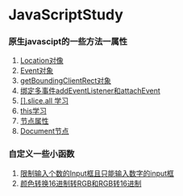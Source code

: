 # JavaScriptStudy

### 原生javascipt的一些方法一属性


1. [Location对像](https://github.com/bailin240/JavaScriptStudy/blob/master/LearningRecord/Location.md)
2. [Event对象](https://github.com/bailin240/JavaScriptStudy/blob/master/LearningRecord/Event.md)
3. [getBoundingClientRect对象](https://github.com/bailin240/JavaScriptStudy/blob/master/LearningRecord/addEventListener()%E5%92%8CattachEvent().md)
4. [绑定多事件addEventListener和attachEvent](https://github.com/bailin240/JavaScriptStudy/blob/master/LearningRecord/addEventListener()%E5%92%8CattachEvent().md)
5. [[].slice.all 学习](https://github.com/bailin240/JavaScriptStudy/blob/master/LearningRecord/%5B%5D.slice.call.md)
6. [this学习](https://github.com/bailin240/JavaScriptStudy/blob/master/LearningRecord/this%E5%AD%A6%E4%B9%A0.md)
7. [节点属性](https://github.com/bailin240/JavaScriptStudy/blob/master/LearningRecord/%E8%8A%82%E7%82%B9%E5%B1%9E%E6%80%A7.md)
8. [Document节点](https://github.com/bailin240/JavaScriptStudy/blob/master/LearningRecord/Document%E8%8A%82%E7%82%B9.md)

### 自定义一些小函数
1. [限制输入个数的Input框且只能输入数字的input框](https://github.com/bailin240/JavaScriptStudy/blob/master/LearningFunction/LimitNumber.html)
1. [颜色转换16进制转RGB和RGB转16进制](https://github.com/bailin240/JavaScriptStudy/blob/master/LearningFunction/ColorConversion.html)


